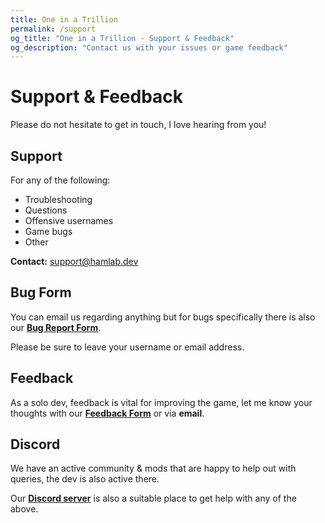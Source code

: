 ```yaml
---
title: One in a Trillion
permalink: /support
og_title: "One in a Trillion - Support & Feedback"
og_description: "Contact us with your issues or game feedback"
---
```


# Support & Feedback
Please do not hesitate to get in touch, I love hearing from you!


## Support
For any of the following:
- Troubleshooting
- Questions
- Offensive usernames
- Game bugs
- Other

**Contact:** support@hamlab.dev

## Bug Form
You can email us regarding anything but for bugs specifically there is also our **[Bug Report Form](https://forms.gle/cBUvpMxwzJo2MqV59)**. 

Please be sure to leave your username or email address.


## Feedback
As a solo dev, feedback is vital for improving the game, let me know your thoughts with our **[Feedback Form](https://forms.gle/Cen8dSRrkcbRSvbe9)** or via **email**.


## Discord
We have an active community & mods that are happy to help out with queries, the dev is also active there.

Our **[Discord server](https://discord.gg/swGQAmGtqX)** is also a suitable place to get help with any of the above.
